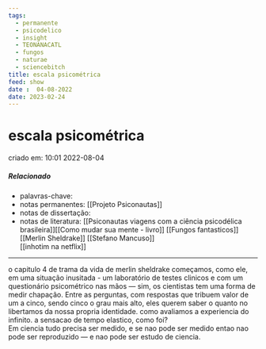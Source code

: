 ```yaml
---
tags:
  - permanente
  - psicodelico
  - insight
  - TEONANACATL
  - fungos
  - naturae
  - sciencebitch
title: escala psicométrica
feed: show
date :  04-08-2022
date: 2023-02-24
---
```


# escala psicométrica

criado em: 10:01 2022-08-04

##### Relacionado

- palavras-chave: 
- notas permanentes: [[Projeto Psiconautas]] 
- notas de dissertação:
- notas de literatura: [[Psiconautas viagens com a ciência psicodélica brasileira]][[Como mudar sua mente - livro]] [[Fungos fantasticos]] [[Merlin Sheldrake]] [[Stefano Mancuso]]  
[[inhotim na netflix]]
---

o capitulo 4 de trama da vida de merlin sheldrake começamos, como ele, em uma situação inusitada - um laboratório de testes clinicos e com um questionário psicométrico nas mãos — sim, os cientistas tem uma forma de medir chapação. Entre as perguntas, com respostas que tribuem valor de um a cinco, sendo cinco o grau mais alto, eles querem saber o quanto no libertamos da nossa propria identidade. como avaliamos a experiencia do infinito. a sensacao de tempo elastico, como foi?  
Em ciencia tudo precisa ser medido, e se nao pode ser medido entao nao pode ser reproduzido — e nao pode ser estudo de ciencia.
